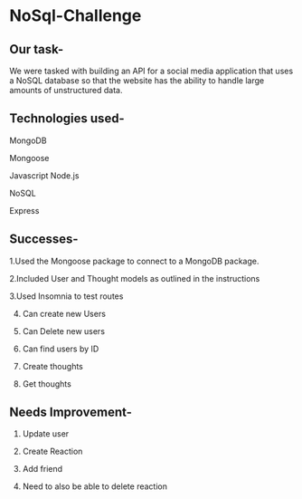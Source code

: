 # NoSql-Challenge

## Our task- 
We were tasked with building an API for a social media application that uses a NoSQL database so that the website has the ability to handle 
large amounts of unstructured data.

## Technologies used-
MongoDB

Mongoose

Javascript
Node.js

NoSQL

Express

## Successes-
1.Used the Mongoose package to connect to a MongoDB package.

2.Included User and Thought models as outlined in the instructions

3.Used Insomnia to test routes

4. Can create new Users

5. Can Delete new users

6. Can find users by ID

7. Create thoughts

8. Get thoughts


## Needs Improvement-
1. Update user

2. Create Reaction

3. Add friend

4. Need to also be able to delete reaction


